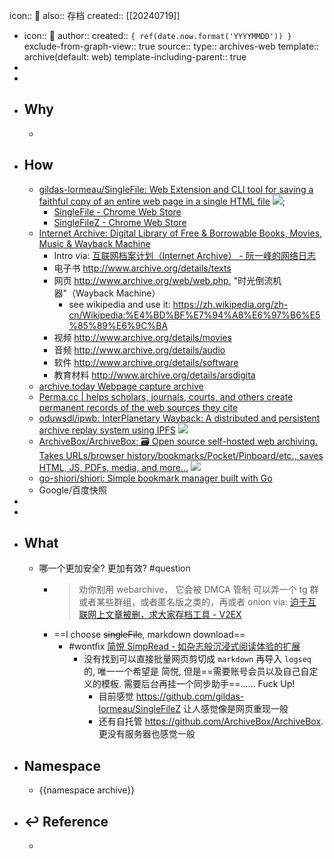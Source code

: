 icon:: 💾
also:: 存档
created:: [[20240719]]

  - icon:: 💾
    author:: 
    created:: ``{ ref(date.now.format('YYYYMMDD')) }``
    exclude-from-graph-view:: true
    source:: 
    type:: archives-web
    template:: archive(default: web)
    template-including-parent:: true
-
-
- ## Why
  -
- ## How
  - [gildas-lormeau/SingleFile: Web Extension and CLI tool for saving a faithful copy of an entire web page in a single HTML file](https://github.com/gildas-lormeau/SingleFile) ![](https://img.shields.io/github/stars/gildas-lormeau/SingleFile);
    - [SingleFile - Chrome Web Store](https://chrome.google.com/webstore/detail/singlefile/mpiodijhokgodhhofbcjdecpffjipkle?hl=en)
    - [SingleFileZ - Chrome Web Store](https://chrome.google.com/webstore/detail/singlefilez/offkdfbbigofcgdokjemgjpdockaafjg/)
  - [Internet Archive: Digital Library of Free & Borrowable Books, Movies, Music & Wayback Machine](https://archive.org/)
    - Intro via: [互联网档案计划（Internet Archive） - 阮一峰的网络日志](https://www.ruanyifeng.com/blog/2007/11/internet_archive.html)
    - 电子书 http://www.archive.org/details/texts
    - 网页 http://www.archive.org/web/web.php, "时光倒流机器"（Wayback Machine）
      - see wikipedia and use it: https://zh.wikipedia.org/zh-cn/Wikipedia:%E4%BD%BF%E7%94%A8%E6%97%B6%E5%85%89%E6%9C%BA
    - 视频 http://www.archive.org/details/movies
    - 音频 http://www.archive.org/details/audio
    - 软件 http://www.archive.org/details/software
    - 教育材料 http://www.archive.org/details/arsdigita
  - [archive.today Webpage capture archive](https://archive.is/)
  - [Perma.cc | helps scholars, journals, courts, and others create permanent records of the web sources they cite](https://perma.cc/)
  - [oduwsdl/ipwb: InterPlanetary Wayback: A distributed and persistent archive replay system using IPFS](https://github.com/oduwsdl/ipwb) ![](https://img.shields.io/github/stars/oduwsdl/ipwb)
  - [ArchiveBox/ArchiveBox: 🗃 Open source self-hosted web archiving. Takes URLs/browser history/bookmarks/Pocket/Pinboard/etc., saves HTML, JS, PDFs, media, and more...](https://github.com/ArchiveBox/ArchiveBox) ![](https://img.shields.io/github/stars/ArchiveBox/ArchiveBox)
  - [go-shiori/shiori: Simple bookmark manager built with Go](https://github.com/go-shiori/shiori)
  - Google/百度快照
-
-
- ## What
  - 哪一个更加安全? 更加有效? #question
    - > 劝你别用 webarchive， 它会被 DMCA 管制
      可以弄一个 tg 群或者某些群组，或者匿名版之类的，再或者 onion
      via: [迫于互联网上文章被删，求大家存档工具 - V2EX](https://www.v2ex.com/t/797613)
    - ==I choose ~~singleFile~~, markdown download==
      - #wontfix [简悦 SimpRead - 如杂志般沉浸式阅读体验的扩展](http://ksria.com/simpread/)
        - 没有找到可以直接批量网页剪切成 `markdown` 再导入 `logseq` 的, 唯一一个希望是 简悦, 但是==需要账号会员以及自己自定义的模板. 需要后台再挂一个同步助手==...... Fuck Up!
          - 目前感觉 https://github.com/gildas-lormeau/SingleFileZ 让人感觉像是网页重现一般
          - 还有自托管 https://github.com/ArchiveBox/ArchiveBox. 更没有服务器也感觉一般
- ## Namespace
  - {{namespace archive}}
- ## ↩ Reference
  -